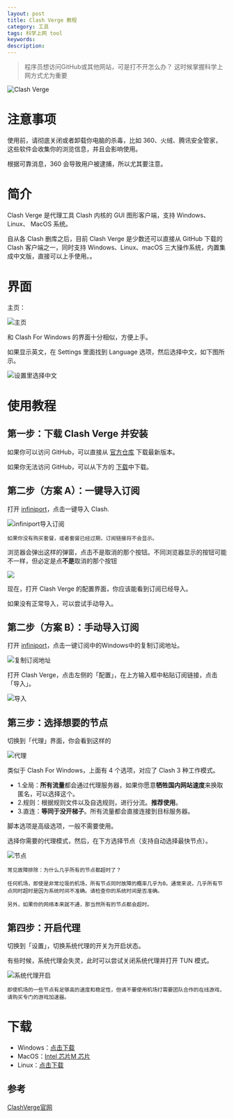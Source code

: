 ```yaml
---
layout: post
title: Clash Verge 教程
category: 工具 
tags: 科学上网 tool
keywords:
description:
---
```


>   程序员想访问GitHub或其他网站，可是打不开怎么办？
    这时候掌握科学上网方式尤为重要


![Clash Verge](https://curtisyan.oss-cn-shenzhen.aliyuncs.com/img/no_important/202406032329567.webp "Clash Verge")


#  注意事项

使用前，请彻底关闭或者卸载你电脑的杀毒，比如 360、火绒、腾讯安全管家，这些软件会收集你的浏览信息，并且会影响使用。



根据可靠消息，360 会导致用户被逮捕，所以尤其要注意。


#  简介

Clash Verge 是代理工具 Clash 内核的 GUI 图形客户端，支持 Windows、Linux、 MacOS 系统。



自从各 Clash 删库之后，目前 Clash Verge 是少数还可以直接从 GitHub 下载的 Clash 客户端之一，同时支持 Windows、Linux、macOS 三大操作系统，内置集成中文版，直接可以上手使用。。


#  界面

主页：

![主页](https://curtisyan.oss-cn-shenzhen.aliyuncs.com/img/no_important/202406032331306.jpg "主页")

和 Clash For Windows 的界面十分相似，方便上手。

如果显示英文，在 Settings 里面找到 Language 选项，然后选择中文，如下图所示。

![设置里选择中文](https://curtisyan.oss-cn-shenzhen.aliyuncs.com/img/no_important/202406032332629.png "设置里选择中文")

#  使用教程
## 第一步：下载 Clash Verge 并安装
如果你可以访问 GitHub，可以直接从 [官方仓库](https://github.com/zzzgydi/clash-verge/releases) 下载最新版本。


如果你无法访问 GitHub，可以从下方的 [下载](#xiazai)中下载。


## 第二步（方案 A）：一键导入订阅
打开 [infiniport](https://console.infiniport.xyz/#/register?code=559c9hxz)，点击一键导入 Clash.

![infiniport导入订阅](https://curtisyan.oss-cn-shenzhen.aliyuncs.com/img/no_important/202406032333490.png "infiniport导入订阅")

````
如果你没有购买套餐，或者套餐已经过期，订阅链接将不会显示。
````

 浏览器会弹出这样的弹窗，点击不是取消的那个按钮。不同浏览器显示的按钮可能不一样，但必定是点**不是**取消的那个按钮

![](https://curtisyan.oss-cn-shenzhen.aliyuncs.com/img/no_important/202406032334595.png )

现在，打开 Clash Verge 的配置界面，你应该能看到订阅已经导入。

如果没有正常导入，可以尝试手动导入。



## 第二步（方案 B）：手动导入订阅
 打开 [infiniport](https://console.infiniport.xyz/#/register?code=559c9hxz)，点击一键订阅中的Windows中的复制订阅地址。
 
![复制订阅地址](https://curtisyan.oss-cn-shenzhen.aliyuncs.com/img/no_important/202406032336926.png "复制订阅地址")
        

 打开 Clash Verge，点击左侧的「配置」，在上方输入框中粘贴订阅链接，点击「导入」。

![导入](https://curtisyan.oss-cn-shenzhen.aliyuncs.com/img/no_important/202406032337736.png "导入")


## 第三步：选择想要的节点
切换到「代理」界面，你会看到这样的

 ![代理](https://curtisyan.oss-cn-shenzhen.aliyuncs.com/img/no_important/202406032337957.png "代理")
    
类似于 Clash For Windows，上面有 4 个选项，对应了 Clash 3 种工作模式。

- 1.全局：**所有流量**都会通过代理服务器，如果你愿意**牺牲国内网站速度**来换取匿名，可以选择这个。  
- 2.规则：根据规则文件以及自选规则，进行分流。**推荐使用**。  
- 3.直连：**等同于没开梯子**。所有流量都会直接连接到目标服务器。


脚本选项是高级选项，一般不需要使用。  

选择你需要的代理模式，然后，在下方选择节点（支持自动选择最快节点）。

![节点](https://curtisyan.oss-cn-shenzhen.aliyuncs.com/img/no_important/202406032337930.png "节点")

 ````
常见故障排除：为什么几乎所有的节点都超时了？

任何机场，即使是非常垃圾的机场，所有节点同时故障的概率几乎为0。通常来说，几乎所有节点同时超时是因为系统时间不准确。请检查你的系统时间是否准确。

另外，如果你的网络本来就不通，那当然所有的节点都会超时。
 ````

## 第四步：开启代理

切换到「设置」，切换系统代理的开关为开启状态。

有些时候，系统代理会失灵，此时可以尝试关闭系统代理并打开 TUN 模式。     

![系统代理开启](https://curtisyan.oss-cn-shenzhen.aliyuncs.com/img/no_important/202406032338073.png "系统代理开启")

 ````
即使机场的一些节点有足够高的速度和稳定性，但请不要使用机场打需要团队合作的在线游戏，请购买专门的游戏加速器。
 ````



# 下载 <a id="xiazai"></a>

- Windows：[点击下载](https://github.com/zzzgydi/clash-verge/releases/download/v1.3.8/Clash.Verge_1.3.8_x64-setup.exe)
- MacOS：[Intel 芯片](https://github.com/zzzgydi/clash-verge/releases/download/v1.3.8/Clash.Verge_1.3.8_x64.dmg)[M 芯片](https://github.com/zzzgydi/clash-verge/releases/download/v1.3.8/Clash.Verge_1.3.8_aarch64.dmg)
- Linux：[点击下载](https://github.com/zzzgydi/clash-verge/releases/download/v1.3.8/clash-verge_1.3.8_amd64.AppImage)


## 参考
[ClashVerge官网](https://clashverge.net/)